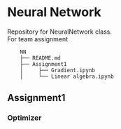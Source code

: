 # Neural Network

Repository for NeuralNetwork class.<br>
For team assignment

```
    NN
    ├── README.md
    ├── Assignment1
    │     ├── Gradient.ipynb
    │     └── Linear algebra.ipynb

```

## Assignment1

### Optimizer

